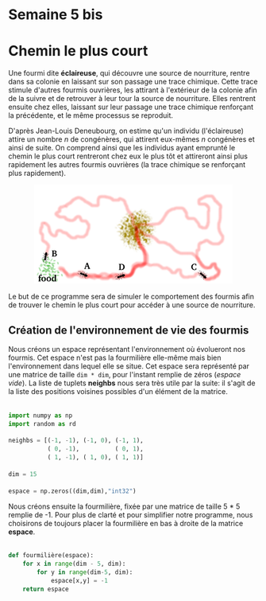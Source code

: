 # Semaine 5 bis

# Chemin le plus court

Une fourmi dite __éclaireuse__, qui découvre une source de nourriture, rentre dans sa colonie en laissant sur son passage une trace chimique. Cette trace stimule d'autres fourmis ouvrières, les attirant à l'extérieur de la colonie afin de la suivre et de retrouver à leur tour la source de nourriture. Elles rentrent ensuite chez elles, laissant sur leur passage une trace chimique renforçant la précédente, et le même processus se reproduit.

D'après Jean-Louis Deneubourg, on estime qu'un individu (l'éclaireuse) attire un nombre _n_ de congénères, qui attirent eux-mêmes _n_ congénères et ainsi de suite. On comprend ainsi que les individus ayant emprunté le chemin le plus court rentreront chez eux le plus tôt et attireront ainsi plus rapidement les autres fourmis ouvrières (la trace chimique se renforçant plus rapidement).

<p align="center"><img src ="https://github.com/Sawken/Anthill/blob/master/Images/Fourmi_chemin_le_plus_court.png?raw=true" alt="Picture illustrating ants choosing the shortest way to food"/></p>

Le but de ce programme sera de simuler le comportement des fourmis afin de trouver le chemin le plus court pour accéder à une source de nourriture.


## Création de l'environnement de vie des fourmis

Nous créons un espace représentant l'environnement où évolueront nos fourmis. Cet espace n'est pas la fourmilière elle-même mais bien l'environnement dans lequel elle se situe. Cet espace sera représenté par une matrice de taille ```dim * dim```, pour l'instant remplie de zéros (_espace vide_).
La liste de tuplets __neighbs__ nous sera très utile par la suite: il s'agit de la liste des positions voisines possibles d'un élément de la matrice.

```Python

import numpy as np
import random as rd

neighbs = [(-1, -1), (-1, 0), (-1, 1),
           ( 0, -1),          ( 0, 1),
           ( 1, -1), ( 1, 0), ( 1, 1)]

dim = 15

espace = np.zeros((dim,dim),"int32")
```

Nous créons ensuite la fourmilière, fixée par une matrice de taille 5 * 5 remplie de -1. Pour plus de clarté et pour simplifier notre programme, nous choisirons de toujours placer la fourmilière en bas à droite de la matrice __espace__.

```Python

def fourmilière(espace):
    for x in range(dim - 5, dim):
        for y in range(dim-5, dim):
            espace[x,y] = -1
    return espace
```
